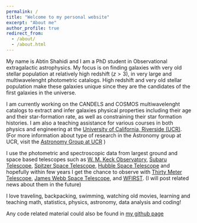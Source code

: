 ```yaml
---
permalink: /
title: "Welcome to my personal website"
excerpt: "About me"
author_profile: true
redirect_from:
  - /about/
  - /about.html
---
```


My name is Abtin Shahidi and I am a PhD student in Observational extragalactic astrophysics. My focus is on finding galaxies with very old stellar population at relatively high redshift ($z>3$), in very large and multiwavelenght photometric catalogs. High redshift and very old stellar population make these galaxies unique since they are the candidates of the first galaxies in the universe.

 I am currently working on the CANDELS and COSMOS multiwavelenght catalogs to extract and infer galaxies physical properties including their age and their star-formation rate, as well as constraining their star formation histories. I am also a teaching assistance for various courses in both physics and engineering at the [University of California, Riverside (UCR)](https://www.ucr.edu/). (For more information about type of research in the Astronomy group at UCR, visit the [Astronomy Group at UCR](https://astro.ucr.edu/) )

I use the photometric and spectroscopic data from largest ground and space based telescopes such as [W. M. Keck Observatory](http://www.keckobservatory.org/), [Subaru Telescope](https://subarutelescope.org/), [Spitzer Space Telescope](https://www.nasa.gov/mission_pages/spitzer/main/index.html), [Hubble Space Telescope](http://hubblesite.org/) and hopefully within few years I get the chance to observe with [Thirty Meter Telescope](https://www.tmt.org/), [James Webb Space Telescope](https://www.jwst.nasa.gov/), and [WFIRST](https://wfirst.gsfc.nasa.gov/). (I will post related news about them in the future)

I love traveling, backpacking, swimming, watching old movies, learning and teaching math, statistics, physics, astronomy, data analysis and coding!

Any code related material could also be found in [my github page](https://github.com/abtinshahidi)
